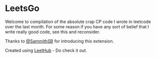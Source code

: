 # LeetsGo

Welcome to compilation of the absolute crap CP code I wrote in leetcode over the last month. 
For some reason if you have any sort of belief that I write really good code, see this and reconsider.

Thanks to [@SammithSB](https://github.com/SammithSB) for introducing this extension.

Created using [LeetHub](https://github.com/QasimWani/LeetHub) - Do check it out.
